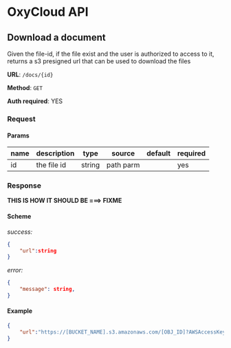 # OxyCloud API
## Download a document

Given the file-id, if the file exist and the user is authorized to access to it, returns a s3 presigned url that can be used to download the files

**URL**: `/docs/{id}`

**Method**: `GET`

**Auth required**: YES

### Request
#### Params
|name   |description|type   |source   |default |required|
|-------|-----------|-------|---------|--------|--------|
|id     |the file id| string|path parm|        | yes    |

### Response
**THIS IS HOW IT SHOULD BE ===> FIXME**
#### Scheme
*success:*
```json
{
    "url":string
}
```
*error:*
```json
{
    "message": string,
}
```

#### Example
```json
{
    "url":"https://[BUCKET_NAME].s3.amazonaws.com/[OBJ_ID]?AWSAccessKeyId=XXX&Signature=XXX&x-amz-security-token=XXX&Expires=XXX"
}
```